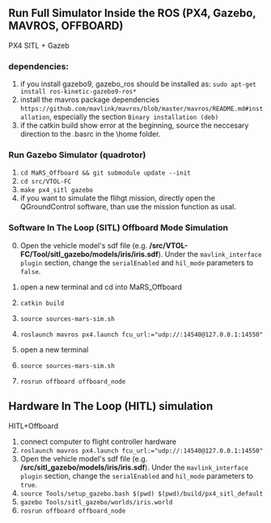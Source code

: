 ## Run Full Simulator Inside the ROS (PX4, Gazebo, MAVROS, OFFBOARD)
PX4 SITL + Gazeb
### dependencies:
1. if you install gazebo9, gazebo_ros should be installed as: `sudo apt-get install ros-kinetic-gazebo9-ros*`
2. install the mavros package dependencies `https://github.com/mavlink/mavros/blob/master/mavros/README.md#installation`, especially the section `Binary installation (deb)`
3. if the catkin build show error at the beginning, source the neccesary direction to the .basrc in the \home folder.

### Run Gazebo Simulator (quadrotor)
1. `cd MaRS_Offboard && git submodule update --init`
2. `cd src/VTOL-FC`
3. `make px4_sitl gazebo`
4. if you want to simulate the flihgt mission, directly open the QGroundControl software, than use the mission function as usal.

### Software In The Loop (SITL) Offboard Mode Simulation 
0. Open the vehicle model's sdf file (e.g. **/src/VTOL-FC/Tool/sitl_gazebo/models/iris/iris.sdf**).
Under the `mavlink_interface plugin` section, change the `serialEnabled` and `hil_mode` parameters to `false`.

1. open a new terminal and cd into MaRS_Offboard
2. `catkin build`
3. `source sources-mars-sim.sh`
4. `roslaunch mavros px4.launch fcu_url:="udp://:14540@127.0.0.1:14550"`
5. open a new terminal
6. `source sources-mars-sim.sh`
7. `rosrun offboard offboard_node`

## Hardware In The Loop (HITL) simulation
HITL+Offboard

1. connect computer to flight controller hardware
2. `roslaunch mavros px4.launch fcu_url:="udp://:14540@127.0.0.1:14550"`
3. Open the vehicle model's sdf file (e.g. **/src/sitl_gazebo/models/iris/iris.sdf**).
Under the `mavlink_interface plugin` section, change the `serialEnabled` and `hil_mode` parameters to `true`.
4. `source Tools/setup_gazebo.bash $(pwd) $(pwd)/build/px4_sitl_default`
5. `gazebo Tools/sitl_gazebo/worlds/iris.world`
6. `rosrun offboard offboard_node`



